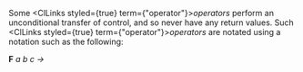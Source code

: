  



Some <ClLinks styled={true} term={"operator"}><i>operators</i></ClLinks> perform an unconditional transfer of control, and so never have any return values. Such <ClLinks styled={true} term={"operator"}><i>operators</i></ClLinks> are notated using a notation such as the following: 



**F** *a b c →* 



